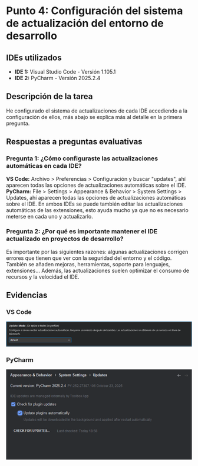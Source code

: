 # Punto 4: Configuración del sistema de actualización del entorno de desarrollo

## IDEs utilizados
- **IDE 1:** Visual Studio Code - Versión 1.105.1 
- **IDE 2:** PyCharm - Versión 2025.2.4

## Descripción de la tarea
He configurado el sistema de actualizaciones de cada IDE accediendo a la configuración de ellos, más abajo se explica más al detalle en la primera pregunta.

## Respuestas a preguntas evaluativas

### Pregunta 1: ¿Cómo configuraste las actualizaciones automáticas en cada IDE?
**VS Code:** Archivo > Preferencias > Configuración y buscar "updates", ahí aparecen todas las opciones de actualizaciones automáticas sobre el IDE.
**PyCharm:** File > Settings > Appearance & Behavior > System Settings > Updates, ahí aparecen todas las opciones de actualizaciones automáticas sobre el IDE.
En ambos IDEs se puede también editar las actualizaciones automáticas de las extensiones, esto ayuda mucho ya que no es necesario meterse en cada uno y actualizarlo.

### Pregunta 2: ¿Por qué es importante mantener el IDE actualizado en proyectos de desarrollo?
Es importante por las siguientes razones: algunas actualizaciones corrigen errores que tienen que ver con la seguridad del entorno y el código. También se añaden mejoras, herramientas, soporte para lenguajes, extensiones... Además, las actualizaciones suelen optimizar el consumo de recursos y la velocidad el IDE.

## Evidencias
### VS Code
![Configuración actualizaciones IDE 1](/entregas_individuales/MMB/capturas/configuracion_actualizaciones_vs.png)

### PyCharm
![Configuración actualizaciones IDE 2](/entregas_individuales/MMB/capturas/configuracion_actualizaciones_pycharm.png)


